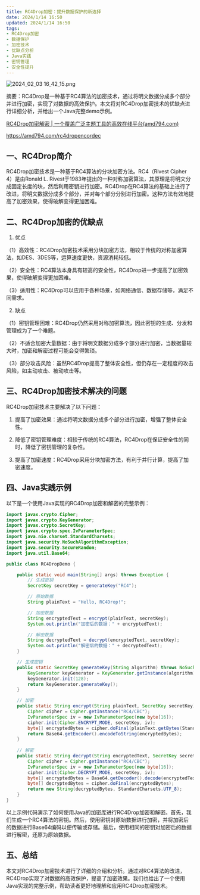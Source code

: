 ```yaml
---
title: RC4Drop加密：提升数据保护的新选择
date: 2024/1/14 16:50
updated: 2024/1/14 16:50
tags:
- RC4Drop加密
- 数据保护
- 加密技术
- 优缺点分析
- Java实践
- 密钥管理
- 安全性提升
---
```



<img src="https://static.amd794.com/blog/images/2024_02_03 16_42_15.png@blog" title="2024_02_03 16_42_15.png" alt="2024_02_03 16_42_15.png"/>



摘要：RC4Drop是一种基于RC4算法的加密技术，通过将明文数据分成多个部分并进行加密，实现了对数据的高效保护。本文将对RC4Drop加密技术的优缺点进行详细分析，并给出一个Java完整demo示例。

[RC4Drop加密解密 | 一个覆盖广泛主题工具的高效在线平台(amd794.com)](https://amd794.com/rc4dropencordec)

https://amd794.com/rc4dropencordec

## 一、RC4Drop简介

RC4Drop加密技术是一种基于RC4算法的分块加密方法。RC4（Rivest Cipher 4）是由Ronald L. Rivest于1983年提出的一种对称加密算法，其原理是将明文分成固定长度的块，然后利用密钥进行加密。RC4Drop在RC4算法的基础上进行了改进，将明文数据分成多个部分，并对每个部分分别进行加密。这种方法有效地提高了加密效果，使得破解变得更加困难。

## 二、RC4Drop加密的优缺点

1. 优点

（1）高效性：RC4Drop加密技术采用分块加密方法，相较于传统的对称加密算法，如DES、3DES等，运算速度更快，资源消耗较低。

（2）安全性：RC4算法本身具有较高的安全性，RC4Drop进一步提高了加密效果，使得破解变得更加困难。

（3）适用性：RC4Drop可以应用于各种场景，如网络通信、数据存储等，满足不同需求。

2. 缺点

（1）密钥管理困难：RC4Drop仍然采用对称加密算法，因此密钥的生成、分发和管理成为了一个难题。

（2）不适合加密大量数据：由于将明文数据分成多个部分进行加密，当数据量较大时，加密和解密过程可能会变得繁琐。

（3）部分攻击风险：虽然RC4Drop提高了整体安全性，但仍存在一定程度的攻击风险，如主动攻击、被动攻击等。

## 三、RC4Drop加密技术解决的问题

RC4Drop加密技术主要解决了以下问题：

1. 提高了加密效果：通过将明文数据分成多个部分进行加密，增强了整体安全性。

2. 降低了密钥管理难度：相较于传统的RC4算法，RC4Drop在保证安全性的同时，降低了密钥管理的复杂性。

3. 提高了加密速度：RC4Drop采用分块加密方法，有利于并行计算，提高了加密速度。

## 四、Java实践示例

以下是一个使用Java实现的RC4Drop加密和解密的完整示例：

```java
import javax.crypto.Cipher;
import javax.crypto.KeyGenerator;
import javax.crypto.SecretKey;
import javax.crypto.spec.IvParameterSpec;
import java.nio.charset.StandardCharsets;
import java.security.NoSuchAlgorithmException;
import java.security.SecureRandom;
import java.util.Base64;

public class RC4DropDemo {

    public static void main(String[] args) throws Exception {
        // 生成密钥
        SecretKey secretKey = generateKey("RC4");

        // 原始数据
        String plainText = "Hello, RC4Drop!";

        // 加密数据
        String encryptedText = encrypt(plainText, secretKey);
        System.out.println("加密后的数据：" + encryptedText);

        // 解密数据
        String decryptedText = decrypt(encryptedText, secretKey);
        System.out.println("解密后的数据：" + decryptedText);
    }

    // 生成密钥
    public static SecretKey generateKey(String algorithm) throws NoSuchAlgorithmException {
        KeyGenerator keyGenerator = KeyGenerator.getInstance(algorithm);
        keyGenerator.init(128);
        return keyGenerator.generateKey();
    }

    // 加密
    public static String encrypt(String plainText, SecretKey secretKey) throws Exception {
        Cipher cipher = Cipher.getInstance("RC4/CBC");
        IvParameterSpec iv = new IvParameterSpec(new byte[16]);
        cipher.init(Cipher.ENCRYPT_MODE, secretKey, iv);
        byte[] encryptedBytes = cipher.doFinal(plainText.getBytes(StandardCharsets.UTF_8));
        return Base64.getEncoder().encodeToString(encryptedBytes);
    }
    
    // 解密
    public static String decrypt(String encryptedText, SecretKey secretKey) throws Exception {
        Cipher cipher = Cipher.getInstance("RC4/CBC");
        IvParameterSpec iv = new IvParameterSpec(new byte[16]);
        cipher.init(Cipher.DECRYPT_MODE, secretKey, iv);
        byte[] encryptedBytes = Base64.getDecoder().decode(encryptedText);
        byte[] decryptedBytes = cipher.doFinal(encryptedBytes);
        return new String(decryptedBytes, StandardCharsets.UTF_8);
    }
}
```

以上示例代码演示了如何使用Java的加密库进行RC4Drop加密和解密。首先，我们生成一个RC4算法的密钥。然后，使用密钥对原始数据进行加密，并将加密后的数据进行Base64编码以便传输或存储。最后，使用相同的密钥对加密后的数据进行解密，还原为原始数据。

## 五、总结

本文对RC4Drop加密技术进行了详细的介绍和分析。通过对RC4算法的改进，RC4Drop实现了对数据的高效保护，提高了加密效果。我们也给出了一个使用Java实现的完整示例，帮助读者更好地理解和应用RC4Drop加密技术。
